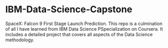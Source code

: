 # IBM-Data-Science-Capstone
SpaceX: Falcon 9 First Stage Launch Prediction. This repo is a culmination of all I have learned from IBM Data Science PSpecialization on Coursera. It includes a detailed project that covers all aspects of the Data Science methodology.  
